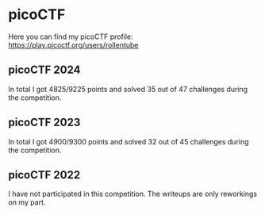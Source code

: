 # picoCTF
Here you can find my picoCTF profile: https://play.picoctf.org/users/rollentube

## picoCTF 2024
In total I got 4825/9225 points and solved 35 out of 47 challenges during the competition.

## picoCTF 2023
In total I got 4900/9300 points and solved 32 out of 45 challenges during the competition.

## picoCTF 2022
I have not participated in this competition. The writeups are only reworkings on my part.
